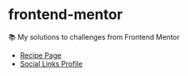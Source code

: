 # frontend-mentor
:books: My solutions to challenges from Frontend Mentor

- [Recipe Page](https://frontend-mentor-azure-pi.vercel.app)
- [Social Links Profile](https://frontend-mentor-social-links-profile-coral.vercel.app/)

